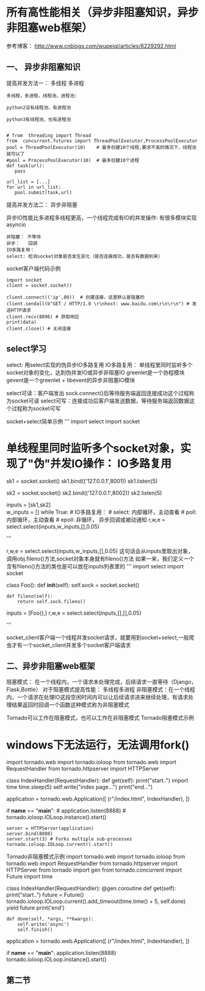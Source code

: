 # 所有高性能相关（异步非阻塞知识，异步非阻塞web框架）

参考博客： http://www.cnblogs.com/wupeiqi/articles/6229292.html


## 一、 异步非阻塞知识

提高并发方法一： 多线程 多进程

```
多线程，多进程，线程池，进程池:

python2没有线程池，有进程池

python3有线程池，也有进程池


# from  threading import Thread
from  concurrent.futures import ThreadPoolExecutor,ProcessPoolExecutor
pool = ThreadPoolExecutor(10)    # 最多创建10个线程,要求不高的情况下，线程池就可以了
#pool = ProcessPoolExecutor(10)  # 最多创建10个进程
def task(url):
   pass
   
url_list = [...]
for url in url_list:
   pool.submit(task,url)
```

提高并发方法二： 异步非阻塞

异步IO性能比多进程多线程更高，一个线程完成有IO的并发操作: 有很多模块实现 asyncio 
```
非阻塞： 不等待
异步：   回调
IO多路复用：
select: 检测socket对象是否发生变化（是否连接成功，是否有数据到来）
```

socket客户端代码示例
```
import socket
client = socket.socket()

client.connect(('ip',80))  # 创建连接，这里默认是阻塞的
client.sendall(b"GET / HTTP/1.0 \r\nhost: www.baidu.com\r\n\r\n") # 发送HTTP请求
client.recv(8096) # 获取响应
print(data)
client.close() # 关闭连接
```

## select学习
select: 用select实现的伪异步IO多路复用
IO多路复用： 单线程里同时监听多个socket对象的变化，达到伪并发IO或异步非阻塞IO
greenlet是一个协程模块
gevent是一个greenlet + libevent的异步非阻塞IO模块

select可读：客户端发出 sock.connect()后等待服务端返回连接成功这个过程称为socket可读
select可写：连接成功后客户端发送数据，等待服务端返回数据这个过程称为socket可写


socket+select简单示例
'''
import select
import socket

# 单线程里同时监听多个socket对象，实现了"伪"并发IO操作： IO多路复用
sk1 = socket.socket()
sk1.bind(('127.0.0.1',8001))
sk1.listen(5)

sk2 = socket.socket()
sk2.bind(('127.0.0.1',8002))
sk2.listen(5)

inputs = [sk1,sk2]      
w_inputs = []
while True:
    # IO多路复用：
    # select: 内部循环，主动查看
    # poll:   内部循环，主动查看
    # epoll:  非循环，  异步回调或被动通知
    r,w,e = select.select(inputs,w_inputs,[],0.05)    

'''    

r,w,e = select.select(inputs,w_inputs,[],0.05) 这句话会从inputs里取出对象，调用obj.fileno()方法,socket对象本身就有fileno()方法
如果一来，我们定义一个含有fileno()方法的类也是可以放在inputs列表里的
'''
import select
import socket

class Foo():
    def __init__(self):
        self.sock = socket.socket()

    def fileno(self):
        return self.sock.fileno()

inputs = [Foo(),]
r,w,e = select.select(inputs,[],[],0.05)

'''

socket_client客户端一个线程并发socket请求，就要用到socket+select,一般爬虫才有一个socket_client并发多个socket客户端请求



## 二、异步非阻塞web框架



阻塞模式： 在一个线程内，一个请求未处理完成，后续请求一直等待（Django，Flask,Bottle）
          对于阻塞模式提高性能： 多线程多进程
非阻塞模式：在一个线程内，一个请求在处理IO这段空闲时间内可以让后续请求进来继续处理，有请求处理结果返回时回调一个函数这种模式称为非阻塞模式

Tornado可以工作在阻塞模式，也可以工作在非阻塞模式
Tornado阻塞模式示例
# windows下无法运行，无法调用fork()
import tornado.web
import tornado.ioloop
from tornado.web import RequestHandler
from tornado.httpserver import  HTTPServer

class IndexHandler(RequestHandler):
    def get(self):
        print("start..")
        import time
        time.sleep(5)
        self.write("index page...")
        print("end...")

application = tornado.web.Application([
    (r"/index.html", IndexHandler),
])

if __name__ == "__main__":
    # application.listen(8888)
    # tornado.ioloop.IOLoop.instance().start()

    server = HTTPServer(application)
    server.bind(8888)
    server.start(3) # Forks multiple sub-processes
    tornado.ioloop.IOLoop.current().start()




Tornado非阻塞模式示例
import tornado.web
import tornado.ioloop
from tornado.web import RequestHandler
from tornado.httpserver import  HTTPServer
from tornado import gen
from tornado.concurrent import  Future
import time

class IndexHandler(RequestHandler):
    @gen.coroutine
    def get(self):
        print("start..")
        future = Future()
        tornado.ioloop.IOLoop.current().add_timeout(time.time() + 5, self.done)
        yield future
        print('end')

    def done(self, *args, **kwargs):
        self.write('async')
        self.finish()

application = tornado.web.Application([
    (r"/index.html", IndexHandler),
])

if __name__ == "__main__":
    application.listen(8888)
    tornado.ioloop.IOLoop.instance().start()






## 第二节 
